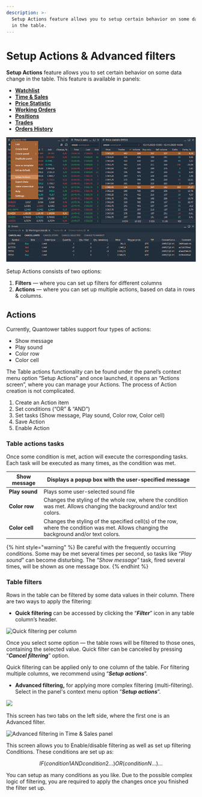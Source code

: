 ```yaml
---
description: >-
  Setup Actions feature allows you to setup certain behavior on some data change
  in the table.
---
```


# Setup Actions & Advanced filters

**Setup Actions** feature allows you to set certain behavior on some data change in the table. This feature is available in panels:

* ****[**Watchlist**](../analytics-panels/watchlist.md)****
* ****[**Time & Sales**](../analytics-panels/time-and-sales.md#setup-actions-filters-and-actions)****
* ****[**Price Statistic**](../analytics-panels/price-statistic.md)****
* ****[**Working Orders**](../portfolio-panels/working-orders.md)****
* ****[**Positions**](../portfolio-panels/positions.md)****
* ****[**Trades**](../portfolio-panels/trades.md)****
* ****[**Orders History**](../portfolio-panels/orders-history.md)****

![Setup Actions feature in Quantower platform](<../.gitbook/assets/image (64).png>)

Setup Actions consists of two options:

1. **Filters** — where you can set up filters for different columns
2. **Actions** — where you can set up multiple actions, based on data in rows & columns.

## Actions

Currently, Quantower tables support four types of actions:

* Show message
* Play sound
* Color row
* Color cell

The Table actions functionality can be found under the panel’s context menu option “Setup Actions” and once launched, it opens an “Actions screen”, where you can manage your Actions. The process of Action creation is not complicated.

1. Create an Action item 
2. Set conditions (“OR” & “AND”) 
3. Set tasks (Show message, Play sound, Color row, Color cell) 
4. Save Action 
5. Enable Action

### Table actions tasks

Once some condition is met, action will execute the corresponding tasks. Each task will be executed as many times, as the condition was met.

| **Show message** | Displays a popup box with the user-specified message                                                                                     |
| ---------------- | ---------------------------------------------------------------------------------------------------------------------------------------- |
| **Play sound**   | Plays some user-selected sound file                                                                                                      |
| **Color row**    | Changes the styling of the whole row, where the condition was met. Allows changing the background and/or text colors.                    |
| **Color cell**   | Changes the styling of the specified cell(s) of the row, where the condition was met. Allows changing the background and/or text colors. |

{% hint style="warning" %}
Be careful with the frequently occurring conditions. Some may be met several times per second, so tasks like “_Play sound_” can become disturbing. The “_Show message_” task, fired several times, will be shown as one message box.
{% endhint %}

### Table filters

Rows in the table can be filtered by some data values in their column. There are two ways to apply the filtering:

* **Quick filtering** can be accessed by clicking the “_**Filter**_” icon in any table column’s header.

![Quick filtering per column](https://gblobscdn.gitbook.com/assets%2F-LD6FsRvQ3jgwJIg6O7r%2F-LSZlUr_Myk0rKIIPYb3%2F-LSZtsdnR8ZXyAorsvkj%2FQuick%20filtering.png?alt=media\&token=ccff8243-c69e-427c-8825-00c8ce9e1818)

Once you select some option — the table rows will be filtered to those ones, containing the selected value. Quick filter can be canceled by pressing “_**Cancel filtering**_” option.

Quick filtering can be applied only to one column of the table. For filtering multiple columns, we recommend using “_**Setup actions**_”.

* **Advanced filtering,** for applying more complex filtering (multi-filtering). Select in the panel's context menu option “_**Setup actions**_”.

![](https://gblobscdn.gitbook.com/assets%2F-LD6FsRvQ3jgwJIg6O7r%2F-LvGYANuFTIQuOZAz6LM%2F-LvGfvw940y4eFZGgYt6%2Fsetup%20actions%20ts.png?alt=media\&token=c7a2a5f1-ab62-49c9-b5a9-8f4753f51bbe)

This screen has two tabs on the left side, where the first one is an Advanced filter.

![Advanced filtering in Time & Sales panel](https://gblobscdn.gitbook.com/assets%2F-LD6FsRvQ3jgwJIg6O7r%2F-LSZlUr_Myk0rKIIPYb3%2F-LS\_5SP-opC1CiDG-iws%2Fadvanced%20filtering.png?alt=media\&token=e2d74d74-7ee5-4533-ae11-09d4db0ab09c)

This screen allows you to Enable/disable filtering as well as set up filtering Conditions. These conditions are set up as:

$$
IF (condition1AND condition2 ...) OR (conditionN...) …
$$

You can setup as many conditions as you like. Due to the possible complex logic of filtering, you are required to apply the changes once you finished the filter set up.

